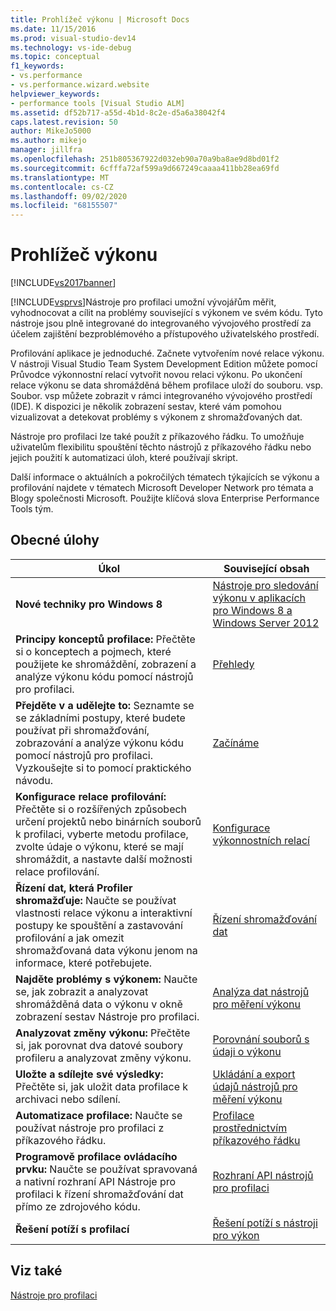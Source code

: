 ```yaml
---
title: Prohlížeč výkonu | Microsoft Docs
ms.date: 11/15/2016
ms.prod: visual-studio-dev14
ms.technology: vs-ide-debug
ms.topic: conceptual
f1_keywords:
- vs.performance
- vs.performance.wizard.website
helpviewer_keywords:
- performance tools [Visual Studio ALM]
ms.assetid: df52b717-a55d-4b1d-8c2e-d5a6a38042f4
caps.latest.revision: 50
author: MikeJo5000
ms.author: mikejo
manager: jillfra
ms.openlocfilehash: 251b805367922d032eb90a70a9ba8ae9d8bd01f2
ms.sourcegitcommit: 6cfffa72af599a9d667249caaaa411bb28ea69fd
ms.translationtype: MT
ms.contentlocale: cs-CZ
ms.lasthandoff: 09/02/2020
ms.locfileid: "68155507"
---
```

# <a name="performance-explorer"></a>Prohlížeč výkonu
[!INCLUDE[vs2017banner](../includes/vs2017banner.md)]

[!INCLUDE[vsprvs](../includes/vsprvs-md.md)]Nástroje pro profilaci umožní vývojářům měřit, vyhodnocovat a cílit na problémy související s výkonem ve svém kódu. Tyto nástroje jsou plně integrované do integrovaného vývojového prostředí za účelem zajištění bezproblémového a přístupového uživatelského prostředí.  
  
 Profilování aplikace je jednoduché. Začnete vytvořením nové relace výkonu. V nástroji Visual Studio Team System Development Edition můžete pomocí Průvodce výkonnostní relací vytvořit novou relaci výkonu. Po ukončení relace výkonu se data shromážděná během profilace uloží do souboru. vsp. Soubor. vsp můžete zobrazit v rámci integrovaného vývojového prostředí (IDE). K dispozici je několik zobrazení sestav, které vám pomohou vizualizovat a detekovat problémy s výkonem z shromažďovaných dat.  
  
 Nástroje pro profilaci lze také použít z příkazového řádku. To umožňuje uživatelům flexibilitu spouštění těchto nástrojů z příkazového řádku nebo jejich použití k automatizaci úloh, které používají skript.  
  
 Další informace o aktuálních a pokročilých tématech týkajících se výkonu a profilování najdete v tématech Microsoft Developer Network pro témata a Blogy společnosti Microsoft. Použijte klíčová slova Enterprise Performance Tools tým.  
  
## <a name="common-tasks"></a>Obecné úlohy  
  
|Úkol|Související obsah|  
|----------|---------------------|  
|**Nové techniky pro Windows 8**|[Nástroje pro sledování výkonu v aplikacích pro Windows 8 a Windows Server 2012](../profiling/performance-tools-on-windows-8-and-windows-server-2012-applications.md)|  
|**Principy konceptů profilace:** Přečtěte si o konceptech a pojmech, které použijete ke shromáždění, zobrazení a analýze výkonu kódu pomocí nástrojů pro profilaci.|[Přehledy](../profiling/overviews-performance-tools.md)|  
|**Přejděte v a udělejte to:** Seznamte se se základními postupy, které budete používat při shromažďování, zobrazování a analýze výkonu kódu pomocí nástrojů pro profilaci. Vyzkoušejte si to pomocí praktického návodu.|[Začínáme](../profiling/getting-started-with-performance-tools.md)|  
|**Konfigurace relace profilování:** Přečtěte si o rozšířených způsobech určení projektů nebo binárních souborů k profilaci, vyberte metodu profilace, zvolte údaje o výkonu, které se mají shromáždit, a nastavte další možnosti relace profilování.|[Konfigurace výkonnostních relací](../profiling/configuring-performance-sessions.md)|  
|**Řízení dat, která Profiler shromažďuje:** Naučte se používat vlastnosti relace výkonu a interaktivní postupy ke spouštění a zastavování profilování a jak omezit shromažďovaná data výkonu jenom na informace, které potřebujete.|[Řízení shromažďování dat](../profiling/controlling-data-collection.md)|  
|**Najděte problémy s výkonem:** Naučte se, jak zobrazit a analyzovat shromážděná data o výkonu v okně zobrazení sestav Nástroje pro profilaci.|[Analýza dat nástrojů pro měření výkonu](../profiling/analyzing-performance-tools-data.md)|  
|**Analyzovat změny výkonu:** Přečtěte si, jak porovnat dva datové soubory profileru a analyzovat změny výkonu.|[Porovnání souborů s údaji o výkonu](../profiling/comparing-performance-data-files.md)|  
|**Uložte a sdílejte své výsledky:** Přečtěte si, jak uložit data profilace k archivaci nebo sdílení.|[Ukládání a export údajů nástrojů pro měření výkonu](../profiling/saving-and-exporting-performance-tools-data.md)|  
|**Automatizace profilace:** Naučte se používat nástroje pro profilaci z příkazového řádku.|[Profilace prostřednictvím příkazového řádku](../profiling/using-the-profiling-tools-from-the-command-line.md)|  
|**Programově profilace ovládacího prvku:** Naučte se používat spravovaná a nativní rozhraní API Nástroje pro profilaci k řízení shromažďování dat přímo ze zdrojového kódu.|[Rozhraní API nástrojů pro profilaci](../profiling/profiling-tools-apis.md)|  
|**Řešení potíží s profilací**|[Řešení potíží s nástroji pro výkon](../profiling/troubleshooting-performance-tools-issues.md)|  
  
## <a name="see-also"></a>Viz také  
 [Nástroje pro profilaci](../profiling/profiling-tools.md)
